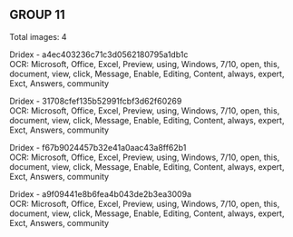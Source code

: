 ## GROUP 11
Total images: 4  

Dridex - a4ec403236c71c3d0562180795a1db1c  
OCR: Microsoft, Office, Excel, Preview, using, Windows, 7/10, open, this, document, view, click, Message, Enable, Editing, Content, always, expert, Exct, Answers, community  

Dridex - 31708cfef135b52991fcbf3d62f60269  
OCR: Microsoft, Office, Excel, Preview, using, Windows, 7/10, open, this, document, view, click, Message, Enable, Editing, Content, always, expert, Exct, Answers, community  

Dridex - f67b9024457b32e41a0aac43a8ff62b1  
OCR: Microsoft, Office, Excel, Preview, using, Windows, 7/10, open, this, document, view, click, Message, Enable, Editing, Content, always, expert, Exct, Answers, community  

Dridex - a9f09441e8b6fea4b043de2b3ea3009a  
OCR: Microsoft, Office, Excel, Preview, using, Windows, 7/10, open, this, document, view, click, Message, Enable, Editing, Content, always, expert, Exct, Answers, community  

